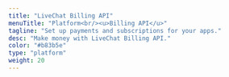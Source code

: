 ```yaml
---
title: "LiveChat Billing API"
menuTitle: "Platform<br/><u>Billing API</u>"
tagline: "Set up payments and subscriptions for your apps." 
desc: "Make money with LiveChat Billing API."
color: "#b83b5e"
type: "platform"
weight: 20
---
```

